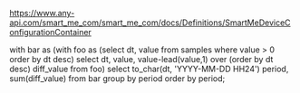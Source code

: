 
https://www.any-api.com/smart_me_com/smart_me_com/docs/Definitions/SmartMeDeviceConfigurationContainer

with bar as (with foo as (select dt, value from samples where value > 0 order by dt desc) select dt, value, value-lead(value,1) over (order by dt desc) diff_value from foo) select to_char(dt, 'YYYY-MM-DD HH24') period, sum(diff_value) from bar group by period order by period;
